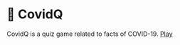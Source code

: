 # 🦠 CovidQ

CovidQ is a quiz game related to facts of COVID-19. [Play](https://devblin.github.io/CovidQ/)
